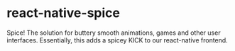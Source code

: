 # react-native-spice
Spice! The solution for buttery smooth animations, games and other user interfaces. Essentially, this adds a spicey KICK to our react-native frontend.
